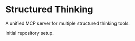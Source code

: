 # Structured Thinking

A unified MCP server for multiple structured thinking tools.

Initial repository setup.
